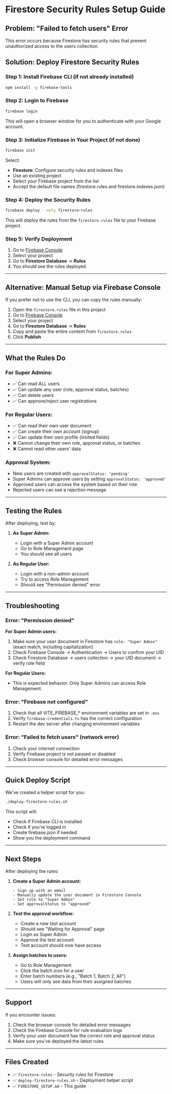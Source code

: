 # Firestore Security Rules Setup Guide

## Problem: "Failed to fetch users" Error

This error occurs because Firestore has security rules that prevent unauthorized access to the users collection.

## Solution: Deploy Firestore Security Rules

### Step 1: Install Firebase CLI (if not already installed)

```bash
npm install -g firebase-tools
```

### Step 2: Login to Firebase

```bash
firebase login
```

This will open a browser window for you to authenticate with your Google account.

### Step 3: Initialize Firebase in Your Project (if not done)

```bash
firebase init
```

Select:
- **Firestore**: Configure security rules and indexes files
- Use an existing project
- Select your Firebase project from the list
- Accept the default file names (firestore.rules and firestore.indexes.json)

### Step 4: Deploy the Security Rules

```bash
firebase deploy --only firestore:rules
```

This will deploy the rules from the `firestore.rules` file to your Firebase project.

### Step 5: Verify Deployment

1. Go to [Firebase Console](https://console.firebase.google.com/)
2. Select your project
3. Go to **Firestore Database** → **Rules**
4. You should see the rules deployed

---

## Alternative: Manual Setup via Firebase Console

If you prefer not to use the CLI, you can copy the rules manually:

1. Open the `firestore.rules` file in this project
2. Go to [Firebase Console](https://console.firebase.google.com/)
3. Select your project
4. Go to **Firestore Database** → **Rules**
5. Copy and paste the entire content from `firestore.rules`
6. Click **Publish**

---

## What the Rules Do

### For Super Admins:
- ✅ Can read ALL users
- ✅ Can update any user (role, approval status, batches)
- ✅ Can delete users
- ✅ Can approve/reject user registrations

### For Regular Users:
- ✅ Can read their own user document
- ✅ Can create their own account (signup)
- ✅ Can update their own profile (limited fields)
- ❌ Cannot change their own role, approval status, or batches
- ❌ Cannot read other users' data

### Approval System:
- New users are created with `approvalStatus: 'pending'`
- Super Admins can approve users by setting `approvalStatus: 'approved'`
- Approved users can access the system based on their role
- Rejected users can see a rejection message

---

## Testing the Rules

After deploying, test by:

1. **As Super Admin:**
   - Login with a Super Admin account
   - Go to Role Management page
   - You should see all users

2. **As Regular User:**
   - Login with a non-admin account
   - Try to access Role Management
   - Should see "Permission denied" error

---

## Troubleshooting

### Error: "Permission denied"

**For Super Admin users:**
1. Make sure your user document in Firestore has `role: "Super Admin"` (exact match, including capitalization)
2. Check Firebase Console → Authentication → Users to confirm your UID
3. Check Firestore Database → users collection → your UID document → verify role field

**For Regular Users:**
- This is expected behavior. Only Super Admins can access Role Management.

### Error: "Firebase not configured"

1. Check that all VITE_FIREBASE_* environment variables are set in `.env`
2. Verify `firebase-credentials.ts` has the correct configuration
3. Restart the dev server after changing environment variables

### Error: "Failed to fetch users" (network error)

1. Check your internet connection
2. Verify Firebase project is not paused or disabled
3. Check browser console for detailed error messages

---

## Quick Deploy Script

We've created a helper script for you:

```bash
./deploy-firestore-rules.sh
```

This script will:
- Check if Firebase CLI is installed
- Check if you're logged in
- Create firebase.json if needed
- Show you the deployment command

---

## Next Steps

After deploying the rules:

1. **Create a Super Admin account:**
   ```
   - Sign up with an email
   - Manually update the user document in Firestore Console
   - Set role to "Super Admin"
   - Set approvalStatus to "approved"
   ```

2. **Test the approval workflow:**
   - Create a new test account
   - Should see "Waiting for Approval" page
   - Login as Super Admin
   - Approve the test account
   - Test account should now have access

3. **Assign batches to users:**
   - Go to Role Management
   - Click the batch icon for a user
   - Enter batch numbers (e.g., "Batch 1, Batch 2, All")
   - Users will only see data from their assigned batches

---

## Support

If you encounter issues:

1. Check the browser console for detailed error messages
2. Check the Firebase Console for rule evaluation logs
3. Verify your user document has the correct role and approval status
4. Make sure you've deployed the latest rules

---

## Files Created

- ✅ `firestore.rules` - Security rules for Firestore
- ✅ `deploy-firestore-rules.sh` - Deployment helper script
- ✅ `FIRESTORE_SETUP.md` - This guide
